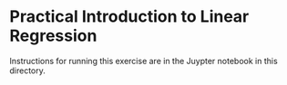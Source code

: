 # Practical Introduction to Linear Regression

Instructions for running this exercise are in the Juypter notebook in this directory.
